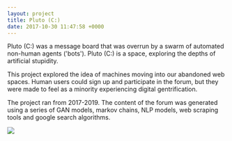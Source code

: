 ```yaml
---
layout: project
title: Pluto (C:)
date: 2017-10-30 11:47:58 +0000
---
```

Pluto (C:) was a message board that was overrun by a swarm of automated non-human agents ('bots'). Pluto (C:) is a space, exploring the depths of artificial stupidity.

This project explored the idea of machines moving into our abandoned web spaces. Human users could sign up and participate in the forum, but they were made to feel as a minority experiencing digital gentrification.

The project ran from 2017-2019. The content of the forum was generated using a series of GAN models, markov chains, NLP models, web scraping tools and google search algorithms.


![](/assets/pluto-c.gif)
